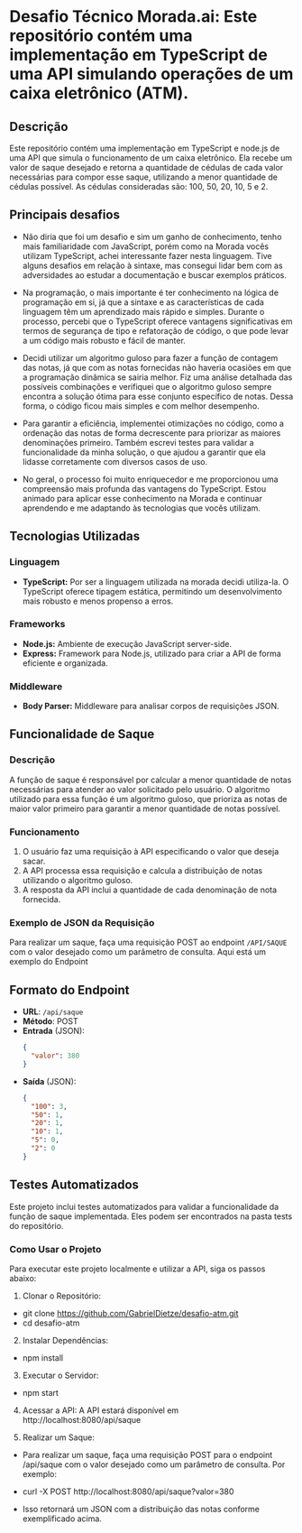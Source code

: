 # Desafio Técnico Morada.ai: Este repositório contém uma implementação em TypeScript de uma API simulando operações de um caixa eletrônico (ATM).

## Descrição
Este repositório contém uma implementação em TypeScript e node.js de uma API que simula o funcionamento de um caixa eletrônico. Ela recebe um valor de saque desejado e retorna a quantidade de cédulas de cada valor necessárias para compor esse saque, utilizando a menor quantidade de cédulas possível. As cédulas consideradas são: 100, 50, 20, 10, 5 e 2.

## Principais desafios

- Não diria que foi um desafio e sim um ganho de conhecimento, tenho mais familiaridade com JavaScript, porém como na Morada vocês utilizam TypeScript, achei interessante fazer nesta linguagem. Tive alguns desafios em relação à sintaxe, mas consegui lidar bem com as adversidades ao estudar a documentação e buscar exemplos práticos.

- Na programação, o mais importante é ter conhecimento na lógica de programação em si, já que a sintaxe e as características de cada linguagem têm um aprendizado mais rápido e simples. Durante o processo, percebi que o TypeScript oferece vantagens significativas em termos de segurança de tipo e refatoração de código, o que pode levar a um código mais robusto e fácil de manter.

- Decidi utilizar um algoritmo guloso para fazer a função de contagem das notas, já que com as notas fornecidas não haveria ocasiões em que a programação dinâmica se sairia melhor. Fiz uma análise detalhada das possíveis combinações e verifiquei que o algoritmo guloso sempre encontra a solução ótima para esse conjunto específico de notas. Dessa forma, o código ficou mais simples e com melhor desempenho.

- Para garantir a eficiência, implementei otimizações no código, como a ordenação das notas de forma decrescente para priorizar as maiores denominações primeiro. Também escrevi testes para validar a funcionalidade da minha solução, o que ajudou a garantir que ela lidasse corretamente com diversos casos de uso.

- No geral, o processo foi muito enriquecedor e me proporcionou uma compreensão mais profunda das vantagens do TypeScript. Estou animado para aplicar esse conhecimento na Morada e continuar aprendendo e me adaptando às tecnologias que vocês utilizam.   

## Tecnologias Utilizadas

### Linguagem
- **TypeScript:** Por ser a linguagem utilizada na morada decidi utiliza-la. O TypeScript oferece tipagem estática, permitindo um desenvolvimento mais robusto e menos propenso a erros.

### Frameworks
- **Node.js:** Ambiente de execução JavaScript server-side.
- **Express:** Framework para Node.js, utilizado para criar a API de forma eficiente e organizada.

### Middleware
- **Body Parser:** Middleware para analisar corpos de requisições JSON.

## Funcionalidade de Saque

### Descrição
A função de saque é responsável por calcular a menor quantidade de notas necessárias para atender ao valor solicitado pelo usuário. O algoritmo utilizado para essa função é um algoritmo guloso, que prioriza as notas de maior valor primeiro para garantir a menor quantidade de notas possível.

### Funcionamento
1. O usuário faz uma requisição à API especificando o valor que deseja sacar.
2. A API processa essa requisição e calcula a distribuição de notas utilizando o algoritmo guloso.
3. A resposta da API inclui a quantidade de cada denominação de nota fornecida.

### Exemplo de JSON da Requisição
Para realizar um saque, faça uma requisição POST ao endpoint `/API/SAQUE` com o valor desejado como um parâmetro de consulta. Aqui está um exemplo do Endpoint

## Formato do Endpoint

- **URL**: `/api/saque`
- **Método**: POST
- **Entrada** (JSON):
  ```json
  {
    "valor": 380
  }
  ```
- **Saída** (JSON):
  ```json
  {
    "100": 3,
    "50": 1,
    "20": 1,
    "10": 1,
    "5": 0,
    "2": 0
  }

## Testes Automatizados

Este projeto inclui testes automatizados para validar a funcionalidade da função de saque implementada. Eles podem ser encontrados na pasta tests do repositório.

### Como Usar o Projeto
Para executar este projeto localmente e utilizar a API, siga os passos abaixo:

1. Clonar o Repositório:
- git clone https://github.com/GabrielDietze/desafio-atm.git
- cd desafio-atm

2. Instalar Dependências:
- npm install

3. Executar o Servidor:
- npm start

4. Acessar a API:
A API estará disponível em http://localhost:8080/api/saque

5. Realizar um Saque:
- Para realizar um saque, faça uma requisição POST para o endpoint /api/saque com o valor desejado como um parâmetro de consulta. Por exemplo:
- curl -X POST http://localhost:8080/api/saque?valor=380

- Isso retornará um JSON com a distribuição das notas conforme exemplificado acima.
